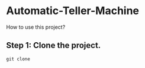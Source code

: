 # Automatic-Teller-Machine

How to use this project?

## Step 1: Clone the project.

`git clone`





